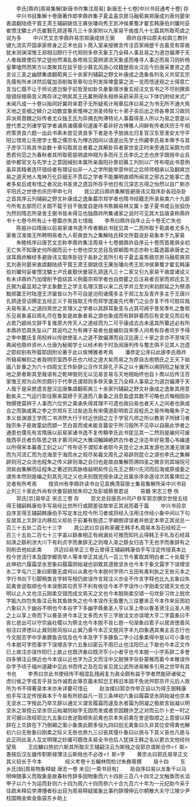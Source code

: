 <!-- { "loadSidebar": true } -->
　　李氏[鼎祚]周易集解[新唐书作集注周易] 新唐志十七卷[中兴书目通考十卷] 存
　　中兴书目集解十卷唐著作郎李鼎祚集子夏孟喜京房马融荀爽郑康成刘表何晏宋衷虞翻陆绩干寳王肃王辅嗣姚信王廙张璠向秀王凯冲侯果蜀才翟玄韩康伯刘瓛何妥崔憬沈驎士卢氏崔觐孔颕逹等凡三十余家附以九家易干凿度凡十七篇其所取苟虞之说为多
　　中兴艺文志李鼎祚易宗郑康成排王弼
　　鼎祚自序曰原夫权舆三教钤键九流实开国承家修身之正术也自卜啇入室亲授微言传注百家绵歴千古虽竞有穿凿犹未测渊深惟王郑相沿颇行于代郑则多叅天象王乃全释人事且易之为道岂偏滞于天人者哉致使后学之徒纷然淆乱各修局见莫辨源流天象逺而难寻人事近而易习则折杨皇蕐嗑然而笑方以类聚其在兹乎臣少慕玄风游心坟籍歴观炎汉迄今巨唐采羣贤之遗言议三圣之幽赜集虞翻荀爽三十余家刋辅嗣之野文补康成之逸象各列名义共契玄宗先儒有所未详然后辄加添削每至章句佥列发挥俾童蒙之流一览而悟逹观之士得意亡言当仁既不让于师论道岂惭于前哲至如卦爻彖象理渉重玄经注文言书之不尽别撰索隐错综根萌音义两存详之明矣其王氏畧例得失相叅采葑采菲无以下体仍附经末式广未闻凡成一十卷以贻同好冀将来君子无所疑焉计用章后序曰易之为书无所不通大焉天地之变细之鳞介之动数宜象索惟神之测圣师殁七十弟子丧后出之师各専其习故同异派焉晋魏之际传者尤众独王氏为异摘去拘滞特论人事葢得圣人所以为易之意是以歴代贵之列诸学官学者诵焉诸儒章句遂废不着非好古愽雅人间鲜有传者庆历壬午相府策贤良六题一出此书素未尝见贤良多下者是冬予放謪北归复官汉东至淮安太守平阳公馆焉公先徳学士蜀之儒宗名为愽古因间以请遂出先学士所藏李氏易本俾予与其子彦孚习焉其书会数十章句取其合者着之其解卦异者家世变正时来旁通互采颇为烦悉若何范之为春秋者其所取荀慈明虞仲翔为多而斥王氏李氏之志也彦孚既授卒业且欲中都官文与先学士之意因缄别本属所亲眉阳孙景初募工刋刻以广传布噫此书意例虽异其精者连环错综者有理证似非一人之学所能举意仲尼之后师师相承以及翻爽岂易之道天地人鬼神万化巨细无不贯后之学者不能兼明直顺所闻言之邪古之能事亡逸者多矣后或有惜之者况此书圣贤之遗旨所存乎他日有沉深志古得之怡然以自广斯亦平阳氏之世徳也庆历甲申七月
　　晁公武曰鼎祚集解皆避唐讳又取序卦各冠杂卦之首其序云刋辅嗣之野文补康成之逸象葢宗郑学者也隋书经籍志所录易类六十九部今所有五部而巳关朗不载于目干凿度自是纬书焦贑易林又属卜筮子夏书或云张弧伪为然则隋志所录舍王弼书皆未得见也独鼎祚所集诸家之说时可见其大旨唐录称鼎祚书十七卷今所有止十卷葢亦失其七惜哉
　　李焘曰鼎祚自序止云十卷无亡失也
　　陈振孙曰隋唐以前易家诸书逸不传者頼此书犹见其一二而所取于荀虞者尤多九家者汉淮南王所聘明易者九人荀爽尝为之集解陆氏释文所载说卦易象本于九家易
　　朱睦桔序曰唐艺文志称李鼎祚集注周易十七卷据鼎祚自序云十卷而首尾俱全初无亡失不知唐史何所据而云十七卷也崇文总目及邯郸图书志亦称七篇逸葢承唐史之误耳鼎祚解经多避唐讳又取序卦冠于各卦之首所引有子夏孟喜焦赣京房马融荀爽郑玄刘表何晏宋衷虞翻陆绩干寳王肃王弼姚信王廙张璠向秀王凯冲侯果蜀才翟玄韩康伯刘瓛何妥崔憬沈驎士卢氏崔觐伏曼容孔颕逹凡三十二家又引九家易干凿度诸说义有未详鼎祚乃加增削予尝综其义例葢宗郑学者也自商瞿之后注易者百家而郑氏玄王氏弼为最显郑之学主象数王之学主名理汉晋以来二氏学并立至刘宋初颜延之为祭酒黜郑置王时陆澄王济軰皆以为不可自是汾阳诸儒多主于郑江左及青齐多主于王唐兴孔颕逹受诏撰定五经正义于易独取王传而郑学遂废先代専门之业亦复不传可胜叹哉夫易有圣人之道四焉世之言理义之学者以其辞耳象变与占其可阙乎昔吴季札之鲁观乐见易象喜曰周礼尽在鲁矣是故象者易之源也象成而有辞辞着而后有变变见而后有占若乃颛尚文辞不复推原大传天人之道岐而为二可乎康成去古未逺其所纂述必有所本鼎祚恐其失坠以广其说均之为有裨于易者也是编刻自宋季人间希有存者顷岁予得之李中麓氏复用校梓以传欲使圣人之道不致偏滞而自汉迄唐三十家之言亦不至埃灭弗闻也鼎祚资州人仕唐为秘阁学士以经术称于时及阅唐列传与蜀志俱不见其人岂遗之耶抑别有所载耶因附论著于此以俟愽雅者考焉
　　潘恭定公序曰此唐李氏鼎祚所辑易解刻之者我明宗室西亭氏也六经之道大矣而易之为原自古庖牺氏之王天下始画八卦重之为六十四周文王作卦辞公旦作爻辞孔子系之以十翼所以阐阴阳之秘发天地之房者斯其至哉语有之乾坤毁则无以见易言易与天地相始终也自卜商以后传注百家惟王郑为众所宗颇行于代李氏谓郑则多叅天象王乃全释人事易之为道岂偏滞于天人哉于是采摭遗言歴汉迄唐集虞翻荀爽三十余家刋辅嗣之野文补康成之逸象其用意勤矣夫二气运行彰往察来莫赜于天道而八象备之消息盈虚其数不可略也贞悔相因杂物撰徳莫辨于人事而六位穷之乘承失得其理不可遗也故曰易也者天人之间者也孰或合之而孰或离之李之宗郑斥王过矣迨及有宋儒道彰明若正叔程氏之易传晦庵朱子之本义皆渊源王学而二书沛然大行于时近世因之立于学官凡师之所以教弟子所肄习者独宗朱子是故童幼而颛一艺白首而或未能言葢安于所习毁所不见卒以自蔽此学者之通患也儒先有言隋唐以前易家诸书逸不复传頼李氏此书犹见其一二然则是编何可废哉西亭氏者负陈思之轶才慕河间之大雅词翰踔絶跻古作者之涂迩年好易濳心韦编遂以所得宋本募善工刻之以广传布讵不谓知本者耶今夫昆仑之水其发源也溔瀁无垠演而为河流汇而为沧海至于海而水之观尽矣羲文周孔之易辟则昆仑之源也李氏之集解辟则河之众流也程朱之传义辟则海之会归也是故由集解而溯四圣之微言则其端倪可测矣由集解而征程朱之著述则其脉络益明矣传云先王之祭川先河而后海或原或委之谓务本然则是编之刻其先河之义也夫刻既完授余读之且属余序余遂诠次其畧俾后之览者有所考焉
　　按资州有李鼎祚读书台见袁桷清容居士集易集解所采中兴书目止列三十家此外尚有伏曼容姚规朱仰之及彭城蔡景君说
　　易髓 宋志三卷 佚
　　郭氏[京]易举正 宋志三卷 存
　　崇文总目唐苏州司户叅军郭京撰京世授五经得王辅嗣韩康伯手写易经比世所行或颇差驳故举正其讹而着于篇
　　中兴书目京自序言得王辅嗣韩康伯手写定本比校今所习者或将经入注用注作经小象中间以下句反居其上爻辞注内移后义却处于前兼有脱遗二字顚倒谬误者并依定本举正其讹总一百三十五处二百七十三字
　　晁公武曰京自称家藏王韩手札周易本及石经校正一百三十五处二百七十三字盖以繇彖相正有阙漏处可推而知托云得韩王手札及石经耳如涣之繇利渉大川下有利贞字而彖辞无之则增入渐之繇女归吉下无也字而彖辞有之则削去他如此类
　　洪迈曰易举正三卷云曾得王辅嗣韩康伯手写注定传授真本比校今世流行本及国学郷贡举人等本举正其讹凡一百三节今畧取其明白者二十处载于此坤初六履霜坚氷至象曰履霜阴始凝也驯致其道致坚氷也今本于象文霜字下误增坚氷二字屯六三象曰即鹿无虞何以从禽也今本脱何字师六五田有禽利执之无咎元本之字行书向下引脚稍类言字转写相仍故误作言观注义亦全不作言字释也比九五象曰失前禽舍逆取顺也今本误倒其句贲亨不利有攸往今本不字误作小字刚柔交错天文也文明以止人文也注云刚柔交错而成文焉天之文也今本脱刚柔交错一句坎卦习坎上脱坎字姤九四包失鱼注云有其鱼故失之也今本误作无鱼蹇九三往蹇来正今本作来反困初六象曰入于幽谷不明也今本谷字下多幽字鼎彖圣人亨以享上帝以飬圣贤注云圣人用之上以享上帝而下以飬圣贤今本正文多而大亨三字故注文亦误增大亨二字震彖曰不丧匕鬯出可以守宗庙社稷以为祭主也今本脱不丧匕鬯一句渐象曰君子以居贤徳善风俗注曰贤徳以止巽则居风俗以止巽乃善今本正文脱风字丰九四象遇其夷主吉志行也今文脱志字中孚彖豚鱼吉信及也今本及字下多豚鱼二字小过彖柔得中是以可小事也今本脱可字而事字下误增吉字六五象曰密云不雨巳止也注阳巳止下故也今本正文作巳上故注亦误作阳巳上故止也既济彖曰既济亨小小者亨也今本脱一小字系辞二多誉四多惧注云惧近也今本误以近也字为正文而注中又脱惧字杂卦蒙稚而着今本稚误作杂字予顷于福州道藏中见此书而传之及在后省见晁公武所进易解多引用之世罕有其书也
　　李焘曰京此书使经传不相混乱残阙复为眞全颇有益于学者然能研诸侯之虑衍侯之字成言乎艮当作诚若此等京葢未知岂王韩旧本固不免讹舛耶京开元后人故所为书不得著录本末亦未详要可惜云
　　赵汝楳曰郭京作举正自以为得王弼韩康伯手写注定传授眞本于今易有所损益凡一百三条坤初六象曰履霜坚氷阴始凝也京本无坚氷二字按此乃举爻辞以通文义谓言履霜而遽及氷者霜为阴凝之极故言始凝以明坚氷之渐傥云坚氷但云始凝则始字无因而发或者京因魏许芝之对而云尔卜史一时之言可据以改经耶比九五象曰舍逆取顺失前禽也京本失前禽在舍逆取顺之上意彼以释辞在上爻辞在下乃倒顚之案小象类此颇多恒九四曰田无禽象曰久非其位安得禽也解初六曰无咎象曰刚柔之际义无咎也旅九三曰丧其僮仆象曰以旅与下其义丧也凡是与此正同此圣人互文明理之妙庸可臆改夫易全书也后人犹挟王韩之名以更古文他经何望焉
　　王应麟曰旅初六斯其所取灾王辅嗣注云为斯贱之役郭京谓斯合作<亻斯>愚按后汉左雄传职斯禄薄注云斯贱也不必改<亻斯>字
　　黄宗炎曰郭氏易举正文其义较长于今本
　　
　　经义考卷十五翰林院检讨朱彝尊撰
　　易十四
　　东乡氏[助]周易物象释疑 唐志一卷 未见[一斋书目有]
　　助自序曰易以龙象干以马明坤随事义而取象是故春秋传辞多因物象而六十四卦三百八十四爻之文触类而长洎甲子以六十为运而卦则六十四为周六十四而叅六十合九百六十年为一元纪助今采于往疏未释后学滞懵者标出目为周易释疑属象比事约辞理伸云尔朝散大夫守江陵少尹柱国赐金紫金鱼袋东乡助上
